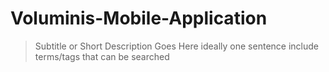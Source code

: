 # Voluminis-Mobile-Application

> Subtitle or Short Description Goes Here
> ideally one sentence
> include terms/tags that can be searched
